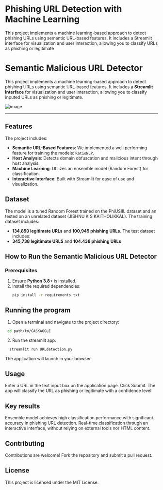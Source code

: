 # Phishing URL Detection with Machine Learning
This project implements a machine learning-based approach to detect phishing URLs using semantic URL-based features. It includes a Streamlit interface for visualization and user interaction, allowing you to classify URLs as phishing or legitimate

# Semantic Malicious URL Detector

This project implements a machine learning-based approach to detect phishing URLs using semantic URL-based features. It includes a **Streamlit interface** for visualization and user interaction, allowing you to classify inputed URLs as phishing or legitimate.

![image](https://github.com/user-attachments/assets/05afcbee-dd61-47f9-8afe-eb80b05b345e)

---
## Features

The project includes:
- **Semantic URL-Based Features**: We implemented a well performing feature for training the models: `RatioNLP`.
- **Host Analysis**: Detects domain obfuscation and malicious intent through host analysis.
- **Machine Learning**: Utilizes an ensemble model (Random Forest) for classification.
- **Interactive Interface**: Built with Streamlit for ease of use and visualization.


## Dataset
The model is a tuned Random Forest trained on the PhiUSIIL dataset and an tested on an unrelated dataset  (JISHNU K S KAITHOLIKKAL). 
The training dataset includes:
- **134,850 legitimate URLs** and **100,945 phishing URLs**.
The test dataset includes:
- **345,738 legitimate URLS** and **104.438 phishing URLs**


## How to Run the Semantic Malicious URL Detector

### Prerequisites

1. Ensure **Python 3.8+** is installed.
2. Install the required dependencies:
   ```bash
   pip install -r requirements.txt
   ```

## Running the program
1. Open a terminal and navigate to the project directory:
  ```bash
   cd path/to/CASKAGGLE
   ```

2. Run the streamlit app:
```bash
  streamlit run URLdetection.py
```

The application will launch in your browser

## Usage
Enter a URL in the text input box on the application page. Click Submit. The app will classify the URL as phishing or legitimate with a confidence level

## Key results
Ensemble model achieves high classification performance with significant accuracy in phishing URL detection.
Real-time classification through an interactive interface, without relying on external tools nor HTML content.

## Contributing
Contributions are welcome! Fork the repository and submit a pull request.

## License
This project is licensed under the MIT License.


